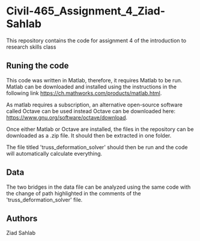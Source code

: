 # Civil-465_Assignment_4_Ziad-Sahlab
 This repository contains the code for assignment 4 of the introduction to research skills class

## Runing the code
This code was written in Matlab, therefore, it requires Matlab to be run. Matlab can be downloaded and installed using the instructions in the following link https://ch.mathworks.com/products/matlab.html.

As matlab requires a subscription, an alternative open-source software called Octave can be used instead
Octave can be downloaded here: https://www.gnu.org/software/octave/download.

Once either Matlab or Octave are installed, the files in the repository can be downloaded as a .zip file. It should then be extracted in one folder.

The file titled 'truss_deformation_solver' should then be run and the code will automatically calculate everything.

## Data 
The two bridges in the data file can be analyzed using the same code with the change of path highlighted in the comments of the 'truss_deformation_solver' file.



## Authors
Ziad Sahlab
